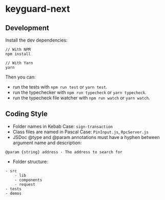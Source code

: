 # keyguard-next

## Development
Install the dev dependencies:
```
// With NPM
npm install

// With Yarn
yarn
```

Then you can:

- run the tests with `npm run test` or `yarn test`.
- run the typechecker with `npm run typecheck` or `yarn typecheck`.
- run the typecheck file watcher with `npm run watch` or `yarn watch`.

## Coding Style
- Folder names in Kebab Case: `sign-transaction`
- Class files are named in Pascal Case: `PinInput.js`, `RpcServer.js`
- JSDoc @type and @param annotations must have a hyphen between argument name and description:
```
@param {string} address - The address to search for
```
- Folder structure:
```
- src
    - lib
    - components
    - request
- tests
- demos
```
